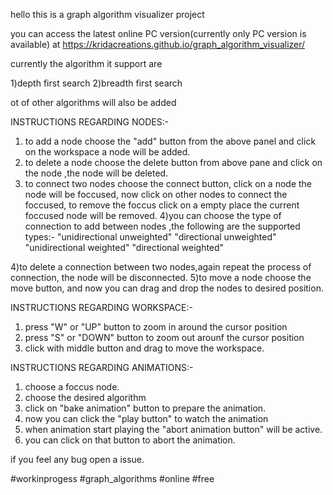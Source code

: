 hello this is a graph algorithm visualizer project 

you can access the latest online PC version(currently only PC version is available) at 
https://kridacreations.github.io/graph_algorithm_visualizer/

currently the algorithm it support are

1)depth first search
2)breadth first search

ot of other algorithms will also be added 

INSTRUCTIONS REGARDING NODES:-

1) to add a node choose the "add" button from the above panel and click on the workspace a node will be added.
2) to delete a node choose the delete button from above pane and click on the node ,the node will be deleted.
3) to connect two nodes choose the connect button, click on a node the node will be foccused, now click on other nodes to connect the foccused, to remove the foccus click on a empty place the current foccused node will be removed.
4)you can choose the type of connection to add between nodes ,the following are the supported types:-
		"unidirectional unweighted"
		"directional unweighted"
		"unidirectional weighted"
		"directional weighted"

4)to delete a connection between two nodes,again repeat the process of connection, the node will be disconnected.
5)to move a node choose the move button, and now you can drag and drop the nodes to desired position. 

INSTRUCTIONS REGARDING WORKSPACE:-
1) press "W" or "UP" button to zoom in around the cursor position
2) press "S" or "DOWN" button to zoom out arounf the cursor position
3) click with middle button and drag to move the workspace.

INSTRUCTIONS REGARDING ANIMATIONS:-
1) choose a foccus node.
2) choose the desired algorithm 
3) click on "bake animation" button to prepare the animation.
4) now you can click the "play button" to watch the animation
5) when animation start playing the "abort animation button" will be active.
6) you can click on that button to abort the animation.

if you feel any bug open a issue.

#workinprogess
#graph_algorithms
#online
#free 

